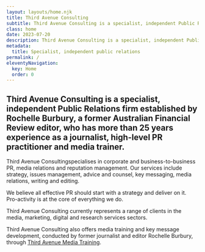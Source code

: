 ```yaml
---
layout: layouts/home.njk
title: Third Avenue Consulting
subtitle: Third Avenue Consulting is a specialist, independent Public Relations firm
class: home
date: 2023-07-20
description: Third Avenue Consulting is a specialist, independent Public Relations firm established by Rochelle Burbury, a former Australian Financial Review editor, who has more than 25 years experience as a journalist, high-level PR practitioner and media trainer.
metadata:
  title: Specialist, independent public relations
permalink: /
eleventyNavigation:
  key: Home
  order: 0
---
```


## Third Avenue Consulting is a specialist, independent Public Relations firm established by Rochelle Burbury, a former Australian Financial Review editor, who has more than 25 years experience as a journalist, high-level PR practitioner and media trainer. ##

Third Avenue Consultingspecialises in corporate and business-to-business PR, media relations and reputation management. Our services include strategy, issues management, advice and counsel, key messaging, media relations, writing and editing.

We believe all effective PR should start with a strategy and deliver on it. Pro-activity is at the core of everything we do.

Third Avenue Consulting currently represents a range of clients in the media, marketing, digital and research services sectors.

Third Avenue Consulting also offers media training and key message development, conducted by former journalist and editor Rochelle Burbury, through <a href="/media-training" title="Media Training" alt="Media Training">Third Avenue Media Training</a>.






